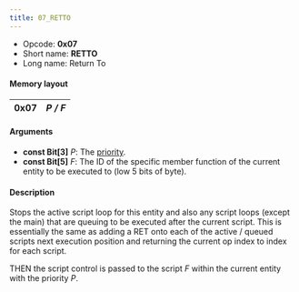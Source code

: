 ```yaml
---
title: 07_RETTO
---
```


-   Opcode: **0x07**
-   Short name: **RETTO**
-   Long name: Return To

#### Memory layout

| 0x07 | *P / F* |
|------|---------|

#### Arguments

-   **const Bit\[3\]** *P*: The [priority](../Priorities.md).
-   **const Bit\[5\]** *F*: The ID of the specific member function of the current entity to be executed to (low 5 bits of byte).

#### Description

Stops the active script loop for this entity and also any script loops (except the main) that are queuing to be executed after the current script. This is essentially the same as adding a RET onto each of the active / queued scripts next execution position and returning the current op index to index for each script.

THEN the script control is passed to the script *F* within the current entity with the priority *P*.
